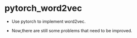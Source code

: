# pytorch_word2vec


- Use pytorch to implement word2vec.


- Now,there are still some problems that need to be improved.
